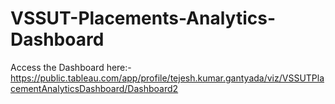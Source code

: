 # VSSUT-Placements-Analytics-Dashboard

Access the Dashboard here:-
https://public.tableau.com/app/profile/tejesh.kumar.gantyada/viz/VSSUTPlacementAnalyticsDashboard/Dashboard2
